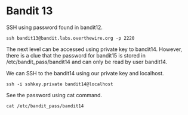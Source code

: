 <h1>Bandit 13</h1>
SSH using password found in bandit12.

```
ssh bandit13@bandit.labs.overthewire.org -p 2220
```

The next level can be accessed using private key to bandit14. However, there is a clue that the password for bandit15 is stored in /etc/bandit_pass/bandit14 and can only be read by user bandit14.

We can SSH to the bandit14 using our private key and localhost. 

```
ssh -i sshkey.private bandit14@localhost
```

See the password using cat command.

```
cat /etc/bandit_pass/bandit14
```
